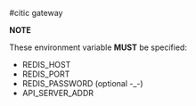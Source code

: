 #citic gateway

**NOTE**

These environment variable **MUST** be specified:
* REDIS_HOST
* REDIS_PORT
* REDIS_PASSWORD (optional -_-)
* API_SERVER_ADDR 
